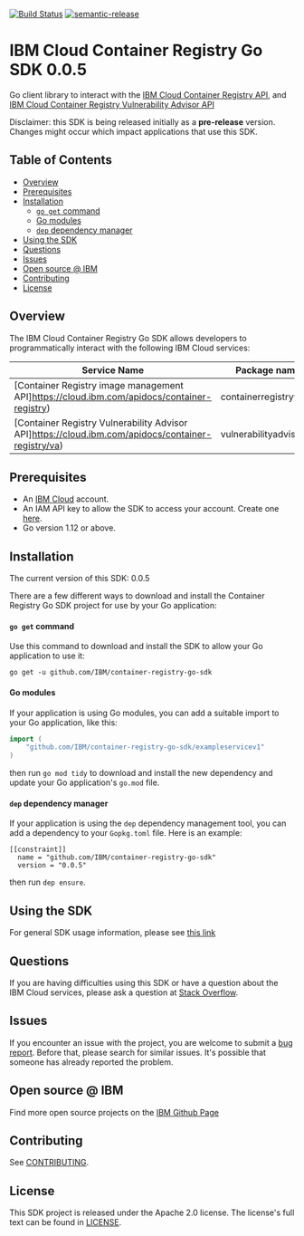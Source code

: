[![Build Status](https://travis-ci.com/ibmcloud/container-registry-go-sdk.svg?token=eW5FVD71iyte6tTby8gr&branch=master)](https://travis.ibm.com/ibmcloud/container-registry-go-sdk.svg?token=eW5FVD71iyte6tTby8gr&branch=master)
[![semantic-release](https://img.shields.io/badge/%20%20%F0%9F%93%A6%F0%9F%9A%80-semantic--release-e10079.svg)](https://github.com/semantic-release/semantic-release)

# IBM Cloud Container Registry Go SDK 0.0.5
Go client library to interact with the [IBM Cloud Container Registry API](https://cloud.ibm.com/apidocs/container-registry), and [IBM Cloud Container Registry Vulnerability Advisor API](https://cloud.ibm.com/apidocs/container-registry/va)

Disclaimer: this SDK is being released initially as a **pre-release** version.
Changes might occur which impact applications that use this SDK.

## Table of Contents
<!--
  The TOC below is generated using the `markdown-toc` node package.

      https://github.com/jonschlinkert/markdown-toc

  You should regenerate the TOC after making changes to this file.

      npx markdown-toc -i README.md
  -->

<!-- toc -->

- [Overview](#overview)
- [Prerequisites](#prerequisites)
- [Installation](#installation)
    + [`go get` command](#go-get-command)
    + [Go modules](#go-modules)
    + [`dep` dependency manager](#dep-dependency-manager)
- [Using the SDK](#using-the-sdk)
- [Questions](#questions)
- [Issues](#issues)
- [Open source @ IBM](#open-source--ibm)
- [Contributing](#contributing)
- [License](#license)

<!-- tocstop -->

## Overview

The IBM Cloud Container Registry Go SDK allows developers to programmatically interact with the following IBM Cloud services:

Service Name | Package name 
--- | --- 
[Container Registry image management API]https://cloud.ibm.com/apidocs/container-registry) | containerregistryv1
[Container Registry Vulnerability Advisor API]https://cloud.ibm.com/apidocs/container-registry/va) | vulnerabilityadvisorv3

## Prerequisites

[ibm-cloud-onboarding]: https://cloud.ibm.com/registration

* An [IBM Cloud][ibm-cloud-onboarding] account.
* An IAM API key to allow the SDK to access your account. Create one [here](https://cloud.ibm.com/iam/apikeys).
* Go version 1.12 or above.

## Installation
The current version of this SDK: 0.0.5

There are a few different ways to download and install the Container Registry Go SDK project for use by your
Go application:

#### `go get` command  
Use this command to download and install the SDK to allow your Go application to
use it:

```
go get -u github.com/IBM/container-registry-go-sdk
```

#### Go modules  
If your application is using Go modules, you can add a suitable import to your
Go application, like this:

```go
import (
	"github.com/IBM/container-registry-go-sdk/exampleservicev1"
)
```

then run `go mod tidy` to download and install the new dependency and update your Go application's
`go.mod` file.

#### `dep` dependency manager  
If your application is using the `dep` dependency management tool, you can add a dependency
to your `Gopkg.toml` file.  Here is an example:

```
[[constraint]]
  name = "github.com/IBM/container-registry-go-sdk"
  version = "0.0.5"

```

then run `dep ensure`.

## Using the SDK
For general SDK usage information, please see [this link](https://github.com/IBM/ibm-cloud-sdk-common/blob/master/README.md)

## Questions

If you are having difficulties using this SDK or have a question about the IBM Cloud services,
please ask a question at 
[Stack Overflow](http://stackoverflow.com/questions/ask?tags=ibm-cloud).

## Issues
If you encounter an issue with the project, you are welcome to submit a
[bug report](https://github.com/IBM/container-registry-go-sdk/issues).
Before that, please search for similar issues. It's possible that someone has already reported the problem.

## Open source @ IBM
Find more open source projects on the [IBM Github Page](http://ibm.github.io/)

## Contributing
See [CONTRIBUTING](CONTRIBUTING.md).

## License

This SDK project is released under the Apache 2.0 license.
The license's full text can be found in [LICENSE](LICENSE).
